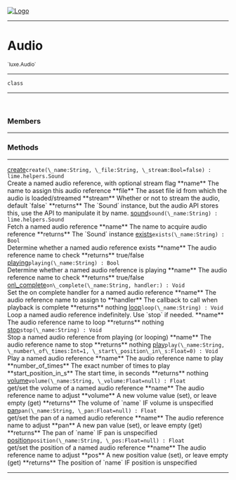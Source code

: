 
[![Logo](../../images/logo.png)](../../api/index.html)

---



<h1>Audio</h1>
<small>`luxe.Audio`</small>



---

`class`

---

&nbsp;
&nbsp;



<h3>Members</h3> <hr/>





<h3>Methods</h3> <hr/><span class="method apipage">
            <a name="create"><a class="lift" href="#create">create</a></a><code class="signature apipage">create(\_name:String<span></span>, \_file:String<span></span>, \_stream:Bool<span>=false</span>) : lime.helpers.Sound</code><br/><span class="small_desc_flat">Create a named audio reference, with optional stream flag
            **name** The name to assign this audio reference
            **file** The asset file id from which the audio is loaded/streamed
            **stream** Whether or not to stream the audio, default `false`
            **returns** The `Sound` instance, but the audio API stores this, use the API to manipulate it by name.</span>
        </span>
    <span class="method apipage">
            <a name="sound"><a class="lift" href="#sound">sound</a></a><code class="signature apipage">sound(\_name:String<span></span>) : lime.helpers.Sound</code><br/><span class="small_desc_flat">Fetch a named audio reference
            **name** The name to acquire audio reference
            **returns** The `Sound` instance</span>
        </span>
    <span class="method apipage">
            <a name="exists"><a class="lift" href="#exists">exists</a></a><code class="signature apipage">exists(\_name:String<span></span>) : Bool</code><br/><span class="small_desc_flat">Determine whether a named audio reference exists
            **name** The audio reference name to check
            **returns** true/false</span>
        </span>
    <span class="method apipage">
            <a name="playing"><a class="lift" href="#playing">playing</a></a><code class="signature apipage">playing(\_name:String<span></span>) : Bool</code><br/><span class="small_desc_flat">Determine whether a named audio reference is playing
            **name** The audio reference name to check
            **returns** true/false</span>
        </span>
    <span class="method apipage">
            <a name="on_complete"><a class="lift" href="#on_complete">on\_complete</a></a><code class="signature apipage">on\_complete(\_name:String<span></span>, handler:<span></span>) : Void</code><br/><span class="small_desc_flat">Set the on complete handler for a named audio reference
            **name** The audio reference name to assign to
            **handler** The callback to call when playback is complete
            **returns** nothing</span>
        </span>
    <span class="method apipage">
            <a name="loop"><a class="lift" href="#loop">loop</a></a><code class="signature apipage">loop(\_name:String<span></span>) : Void</code><br/><span class="small_desc_flat">Loop a named audio reference indefinitely. Use `stop` if needed.
            **name** The audio reference name to loop
            **returns** nothing</span>
        </span>
    <span class="method apipage">
            <a name="stop"><a class="lift" href="#stop">stop</a></a><code class="signature apipage">stop(\_name:String<span></span>) : Void</code><br/><span class="small_desc_flat">Stop a named audio reference from playing (or looping)
            **name** The audio reference name to stop
            **returns** nothing</span>
        </span>
    <span class="method apipage">
            <a name="play"><a class="lift" href="#play">play</a></a><code class="signature apipage">play(\_name:String<span></span>, \_number\_of\_times:Int<span>=1</span>, \_start\_position\_in\_s:Float<span>=0</span>) : Void</code><br/><span class="small_desc_flat">Play a named audio reference
            **name** The audio reference name to play
            **number_of_times** The exact number of times to play
            **start_position_in_s** The start time, in seconds
            **returns** nothing</span>
        </span>
    <span class="method apipage">
            <a name="volume"><a class="lift" href="#volume">volume</a></a><code class="signature apipage">volume(\_name:String<span></span>, \_volume:Float<span>=null</span>) : Float</code><br/><span class="small_desc_flat">get/set the volume of a named audio reference
            **name** The audio reference name to adjust
            **volume** A new volume value (set), or leave empty (get)
            **returns** The volume of `name` IF volume is unspecified</span>
        </span>
    <span class="method apipage">
            <a name="pan"><a class="lift" href="#pan">pan</a></a><code class="signature apipage">pan(\_name:String<span></span>, \_pan:Float<span>=null</span>) : Float</code><br/><span class="small_desc_flat">get/set the pan of a named audio reference
            **name** The audio reference name to adjust
            **pan** A new pan value (set), or leave empty (get)
            **returns** The pan of `name` IF pan is unspecified</span>
        </span>
    <span class="method apipage">
            <a name="position"><a class="lift" href="#position">position</a></a><code class="signature apipage">position(\_name:String<span></span>, \_pos:Float<span>=null</span>) : Float</code><br/><span class="small_desc_flat">get/set the position of a named audio reference
            **name** The audio reference name to adjust
            **pos** A new position value (set), or leave empty (get)
            **returns** The position of `name` IF position is unspecified</span>
        </span>
    





---

&nbsp;
&nbsp;
&nbsp;
&nbsp;